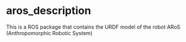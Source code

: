# aros_description
This is a ROS package that contains the URDF model of the robot ARoS (Anthropomorphic Robotic System)
